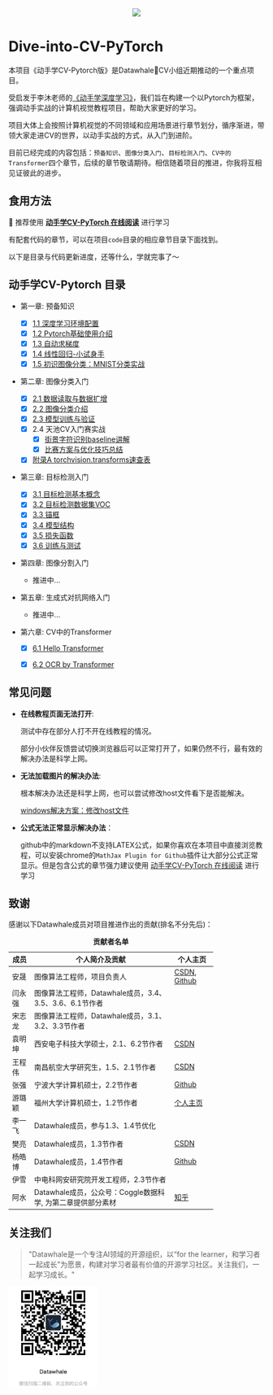 
<div align=center>
<img src="https://raw.githubusercontent.com/datawhalechina/dive-into-cv-pytorch/master/markdown_imgs/whale_pytorch.jpg" width="250">
</div>

# Dive-into-CV-PyTorch

本项目《动手学CV-Pytorch版》是Datawhale:whale:CV小组近期推动的一个重点项目。

受启发于李沐老师的[《动手学深度学习》](https://zh.d2l.ai/)，我们旨在构建一个以Pytorch为框架，强调动手实战的计算机视觉教程项目，帮助大家更好的学习。

项目大体上会按照计算机视觉的不同领域和应用场景进行章节划分，循序渐进，带领大家走进CV的世界，以动手实战的方式，从入门到进阶。

目前已经完成的内容包括：`预备知识`、`图像分类入门`、`目标检测入门`、`CV中的Transformer`四个章节，后续的章节敬请期待。相信随着项目的推进，你我将互相见证彼此的进步。

## 食用方法

:whale: 推荐使用 [**动手学CV-PyTorch 在线阅读**](https://datawhalechina.github.io/dive-into-cv-pytorch) 进行学习

有配套代码的章节，可以在项目`code`目录的相应章节目录下面找到。

以下是目录与代码更新进度，还等什么，学就完事了～

## 动手学CV-Pytorch 目录

* 第一章: 预备知识
    - [x] [1.1 深度学习环境配置](https://datawhalechina.github.io/dive-into-cv-pytorch/#/chapter01_preliminary_knowledge/1.1_environment_install/README.md)
    - [x] [1.2 Pytorch基础使用介绍](https://datawhalechina.github.io/dive-into-cv-pytorch/#/chapter01_preliminary_knowledge/1.2_pytorch_basic_usage_introduction/README.md)
    - [x] [1.3 自动求梯度](https://datawhalechina.github.io/dive-into-cv-pytorch/#/chapter01_preliminary_knowledge/1.3_automatic_gradient/README.md)
    - [x] [1.4 线性回归-小试身手](https://datawhalechina.github.io/dive-into-cv-pytorch/#/chapter01_preliminary_knowledge/1.4_linear_regression_pytorch/README.md)
    - [x] [1.5 初识图像分类：MNIST分类实战](https://datawhalechina.github.io/dive-into-cv-pytorch/#/chapter01_preliminary_knowledge/1.5_mnist_classification/README.md)

* 第二章: 图像分类入门
    - [x] [2.1 数据读取与数据扩增](https://datawhalechina.github.io/dive-into-cv-pytorch/#/chapter02_image_classification_introduction/2.1_dataloader_and_augmentation/README.md)
    - [x] [2.2 图像分类介绍](https://datawhalechina.github.io/dive-into-cv-pytorch/#/chapter02_image_classification_introduction/2.2_introduction_of_image_classification/README.md)
    - [x] [2.3 模型训练与验证](https://datawhalechina.github.io/dive-into-cv-pytorch/#/chapter02_image_classification_introduction/2.3_model_training_and_verification/README.md)
    - [x] 2.4 天池CV入门赛实战
        - [x] [街景字符识别baseline讲解](https://datawhalechina.github.io/dive-into-cv-pytorch/#/chapter02_image_classification_introduction/2.4_classification_action_SVHN/baseline.md)
        - [x] [比赛方案与优化技巧总结](https://datawhalechina.github.io/dive-into-cv-pytorch/#/chapter02_image_classification_introduction/2.4_classification_action_SVHN/ideas_and_tricks_summary.md)
    - [x] [附录A torchvision.transforms速查表](chapter02_image_classification_introduction/appendix/appendixA_data_augment.md)

* 第三章: 目标检测入门
    - [x] [3.1 目标检测基本概念](https://datawhalechina.github.io/dive-into-cv-pytorch/#/chapter03_object_detection_introduction/3_1.md)
    - [x] [3.2 目标检测数据集VOC](https://datawhalechina.github.io/dive-into-cv-pytorch/#/chapter03_object_detection_introduction/3_2.md)
    - [x] [3.3 锚框](https://datawhalechina.github.io/dive-into-cv-pytorch/#/chapter03_object_detection_introduction/3_3.md)
    - [x] [3.4 模型结构](https://datawhalechina.github.io/dive-into-cv-pytorch/#/chapter03_object_detection_introduction/3_4.md)
    - [x] [3.5 损失函数](https://datawhalechina.github.io/dive-into-cv-pytorch/#/chapter03_object_detection_introduction/3_5.md)
    - [x] [3.6 训练与测试](https://datawhalechina.github.io/dive-into-cv-pytorch/#/chapter03_object_detection_introduction/3_6.md)

* 第四章: 图像分割入门
    - 推进中...

* 第五章: 生成式对抗网络入门
    - 推进中...

* 第六章: CV中的Transformer
    - [X] [6.1 Hello Transformer](https://datawhalechina.github.io/dive-into-cv-pytorch/#/chapter06_transformer/6_1_hello_transformer.md)
    - [X] [6.2 OCR by Transformer](https://datawhalechina.github.io/dive-into-cv-pytorch/#/chapter06_transformer/6_2_ocr_by_transformer.md)


## 常见问题

- **在线教程页面无法打开**: 

    测试中存在部分人打不开在线教程的情况。

    部分小伙伴反馈尝试切换浏览器后可以正常打开了，如果仍然不行，最有效的解决办法是科学上网。

- **无法加载图片的解决办法**: 

    根本解决办法还是科学上网，也可以尝试修改host文件看下是否能解决。

    [windows解决方案：修改host文件](https://blog.csdn.net/u011583927/article/details/104384169)

- **公式无法正常显示解决办法**：

    github中的markdown不支持LATEX公式，如果你喜欢在本项目中直接浏览教程，可以安装chrome的`MathJax Plugin for Github`插件让大部分公式正常显示。但是包含公式的章节强力建议使用 [动手学CV-PyTorch 在线阅读](https://datawhalechina.github.io/dive-into-cv-pytorch) 进行学习


## 致谢

感谢以下Datawhale成员对项目推进作出的贡献(排名不分先后)：

<table align="center" style="width:80%;">
  <caption><b>贡献者名单</b></caption>
<thead>
  <tr>
    <th>成员</th>
    <th>个人简介及贡献</th>
    <th>个人主页</th>
  </tr>
</thead>
<tbody>
  <tr>
    <td><span style="font-weight:normal;font-style:normal;text-decoration:none">安晟</span></td>
    <td><span style="font-weight:normal;font-style:normal;text-decoration:none">图像算法工程师，项目负责人 </td>
    <td><a href="https://blog.csdn.net/u011583927">CSDN</a>,   <a href="https://github.com/monkeyDemon">Github</a></td>
  </tr>
  <tr>
    <td><span style="font-weight:normal;font-style:normal;text-decoration:none">闫永强</span></td>
    <td><span style="font-weight:normal;font-style:normal;text-decoration:none">图像算法工程师，Datawhale成员，3.4、3.5、3.6、6.1节作者</td>
    <td> </td>
  </tr>
  <tr>
    <td><span style="font-weight:normal;font-style:normal;text-decoration:none">宋志龙</span></td>
    <td><span style="font-weight:normal;font-style:normal;text-decoration:none">图像算法工程师，Datawhale成员，3.1、3.2、3.3节作者</td>
    <td> </td>
  </tr>
  <tr>
    <td><span style="font-weight:normal;font-style:normal;text-decoration:none">袁明坤</span></td>
    <td><span style="font-weight:normal;font-style:normal;text-decoration:none">西安电子科技大学硕士，2.1、6.2节作者</td>
    <td><a href="https://blog.csdn.net/my_kun?spm=1011.2124.3001.5113">CSDN</a></td>
  </tr>
  <tr>
    <td><span style="font-weight:normal;font-style:normal;text-decoration:none">王程伟</span></td>
    <td><span style="font-weight:normal;font-style:normal;text-decoration:none">南昌航空大学研究生，1.5、2.1节作者</td>
    <td><a href="https://blog.csdn.net/weixin_40647819">CSDN</a></td>
  </tr>
  <tr>
    <td><span style="font-weight:normal;font-style:normal;text-decoration:none">张强</span></td>
    <td><span style="font-weight:normal;font-style:normal;text-decoration:none">宁波大学计算机硕士，2.2节作者</td>
    <td><a href="https://github.com/QiangZiBro">Github</a></td>
  </tr>
  <tr>
    <td><span style="font-weight:normal;font-style:normal;text-decoration:none">游璐颖</span></td>
    <td><span style="font-weight:normal;font-style:normal;text-decoration:none">福州大学计算机硕士，1.2节作者</td>
    <td><a href="yluy.gitee.io">个人主页</a></td>
  </tr>
  <tr>
    <td><span style="font-weight:normal;font-style:normal;text-decoration:none">李一飞</span></td>
    <td><span style="font-weight:normal;font-style:normal;text-decoration:none">Datawhale成员，参与1.3、1.4节优化</td>
  </tr>
  <tr>
    <td><span style="font-weight:normal;font-style:normal;text-decoration:none">樊亮</span></td>
    <td><span style="font-weight:normal;font-style:normal;text-decoration:none">Datawhale成员，1.3节作者</span></td>
    <td><a href="https://blog.csdn.net/OuDiShenmiss">CSDN</a></td>
  </tr>
  <tr>
    <td><span style="font-weight:normal;font-style:normal;text-decoration:none">杨皓博</span></td>
    <td><span style="font-weight:normal;font-style:normal;text-decoration:none">Datawhale成员，1.4节作者</span></td>
    <td><a href="https://github.com/Dulpyanghaobo">Github</a></td>
  </tr>
  <tr>
    <td><span style="font-weight:normal;font-style:normal;text-decoration:none">伊雪</span></td>
    <td><span style="font-weight:normal;font-style:normal;text-decoration:none">中电科网安研究院开发工程师，2.3节作者</span></td>
    <td> </td>
  </tr>
  <tr>
    <td>阿水</td>
    <td><span style="font-weight:normal;font-style:normal;text-decoration:none">Datawhale成员，公众号：Coggle数据科学, 为第二章提供部分素材 </td>
    <td><a href="https://www.zhihu.com/people/finlayliu">知乎</a></td>
  </tr>
</tbody>
</table> 


## 关注我们

> "Datawhale是一个专注AI领域的开源组织，以“for the learner，和学习者一起成长”为愿景，构建对学习者最有价值的开源学习社区。关注我们，一起学习成长。"

<img src="https://raw.githubusercontent.com/datawhalechina/dive-into-cv-pytorch/master/markdown_imgs/datawhale_qrcode.jpeg" width="175" height= "200">
